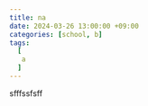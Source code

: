 ```yaml
---
title: na
date: 2024-03-26 13:00:00 +09:00
categories: [school, b]
tags:
  [
   a
  ]
---
```

sfffssfsff